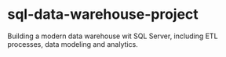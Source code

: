 # sql-data-warehouse-project
Building a modern data warehouse wit SQL Server, including ETL processes, data modeling and  analytics.
